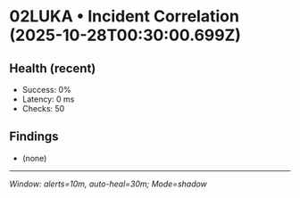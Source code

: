 # 02LUKA • Incident Correlation (2025-10-28T00:30:00.699Z)

## Health (recent)
- Success: 0%
- Latency: 0 ms
- Checks: 50

## Findings
- (none)

---
_Window: alerts=10m, auto-heal=30m; Mode=shadow_